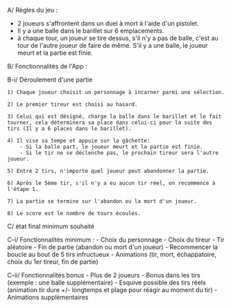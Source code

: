 A/ Règles du jeu :

- 2 joueurs s'affrontent dans un duel à mort à l'aide d'un pistolet.
- Il y a une balle dans le barillet sur 6 emplacements.
- à chaque tour, un joueur se tire dessus, s'il n'y a pas de balle, c'est au tour de l'autre joueur de faire de même. S'il y a une balle, le joueur meurt et la partie est finie.


B/ Fonctionnalités de l'App :

 B-i/ Déroulement d'une partie

    1) Chaque joueur choisit un personnage à incarner parmi une sélection.
    
    2) Le premier tireur est choisi au hasard.

    3) Celui qui est désigné, charge la balle dans le barillet et le fait tourner, cela déterminera sa place dans celui-ci pour la suite des tirs (Il y a 6 places dans le barillet).

    4) Il vise sa tempe et appuie sur la gâchette:
        - Si la balle part, le joueur meurt et la partie est finie.
        - Si le tir ne se déclenche pas, le prochain tireur sera l'autre joueur.

    5) Entre 2 tirs, n'importe quel joueur peut abandonner la partie.

    6) Après le 5ème tir, s'il n'y a eu aucun tir réel, on recommence à l'étape 1.

    7) La partie se termine sur l'abandon ou la mort d'un joueur.

    8) Le score est le nombre de tours écoulés.


C/ état final minimum souhaité

  C-i/ Fonctionnalités minimum :
    - Choix du personnage
    - Choix du tireur
    - Tir aléatoire
    - Fin de partie (abandon ou mort d'un joueur)
    - Recommencer la boucle au bout de 5 tirs infructueux
    - Animations (tir, mort, échappatoire, choix du 1er tireur, fin de partie)


  C-ii/ Fonctionnalités bonus
    - Plus de 2 joueurs
    - Bonus dans les tirs (exemple : une balle supplémentaire)
    - Esquive possible des tirs réels (animation tir dure +/- longtemps et plage pour réagir au moment du tir)
    - Animations supplémentaires
